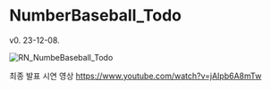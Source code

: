# NumberBaseball_Todo

v0. 23-12-08. 

![RN_NumbeBaseball_Todo](https://github.com/BPT0/-Univ-MobileAppDevelop/assets/81085595/38ea2bf6-3fbe-41a7-bcf2-8a97632c8de0)

최종 발표 시연 영상
https://www.youtube.com/watch?v=jAIpb6A8mTw
